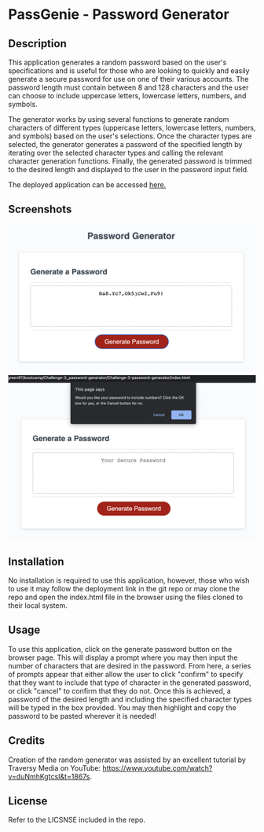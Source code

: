 # PassGenie - Password Generator

## Description
This application generates a random password based on the user's specifications and is useful for those who are looking to quickly and easily generate a secure password for use on one of their various accounts. The password length must contain between 8 and 128 characters and the user can choose to include uppercase letters, lowercase letters, numbers, and symbols. 

The generator works by using several functions to generate random characters of different types (uppercase letters, lowercase letters, numbers, and symbols) based on the user's selections. Once the character types are selected, the generator generates a password of the specified length by iterating over the selected character types and calling the relevant character generation functions. Finally, the generated password is trimmed to the desired length and displayed to the user in the password input field.

The deployed application can be accessed [here.](https://pilotguide9897.github.io/PassGenie_PasswordGenerator/)

## Screenshots
![Login](https://github.com/Pilotguide9897/Challenge-3-password-generator/blob/main/Application%20Screenshots/Screenshot%202023-01-30%20at%201.24.19%20PM.png)
![Login](https://github.com/Pilotguide9897/Challenge-3-password-generator/blob/main/Application%20Screenshots/Screenshot%202023-01-30%20at%201.30.21%20PM.png)

## Installation
No installation is required to use this application, however, those who wish to use it may follow the deployment link in the git repo or may clone the repo and open the index.html file in the browser using the files cloned to their local system.

## Usage
To use this application, click on the generate password button on the browser page. This will display a prompt where you may then input the number of characters that are desired in the password. From here, a series of prompts appear that either allow the user to click "confirm" to specify that they want to include that type of character in the generated password, or click "cancel" to confirm that they do not. Once this is achieved, a password of the desired length and including the specified character types will be typed in the box provided. You may then highlight and copy the password to be pasted wherever it is needed!

## Credits
Creation of the random generator was assisted by an excellent tutorial by Traversy Media on YouTube: https://www.youtube.com/watch?v=duNmhKgtcsI&t=1867s.

## License
Refer to the LICSNSE included in the repo.
